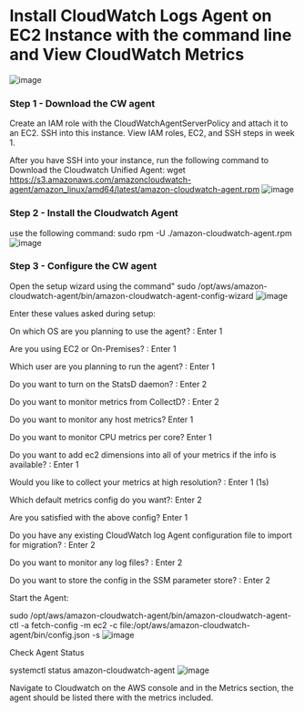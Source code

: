 # Install CloudWatch Logs Agent on EC2 Instance with the command line and View CloudWatch Metrics

![image](https://user-images.githubusercontent.com/82836111/143962761-8014da02-6f3a-4072-be81-8e3e8cfa4f7f.png)

### Step 1 - Download the CW agent

Create an IAM role with the CloudWatchAgentServerPolicy and attach it to an EC2. SSH into this instance.
View IAM roles, EC2, and SSH steps in week 1.

After you have SSH into your instance, run the following command to Download the Cloudwatch Unified Agent:
wget https://s3.amazonaws.com/amazoncloudwatch-agent/amazon_linux/amd64/latest/amazon-cloudwatch-agent.rpm
![image](https://user-images.githubusercontent.com/82836111/143962909-1b42ad48-06a8-4371-aa8f-e113c2aa7b26.png)


### Step 2 - Install the Cloudwatch Agent

use the following command:
sudo rpm -U ./amazon-cloudwatch-agent.rpm
![image](https://user-images.githubusercontent.com/82836111/143962980-45d109f6-997d-446d-a6ed-3ae44b586509.png)

### Step 3 - Configure the CW agent
Open the setup wizard using the command"
sudo /opt/aws/amazon-cloudwatch-agent/bin/amazon-cloudwatch-agent-config-wizard
![image](https://user-images.githubusercontent.com/82836111/143963031-afec2a83-28fb-42c7-8193-2baa60fc8dfc.png)

Enter these values asked during setup:

On which OS are you planning to use the agent? : Enter 1

Are you using EC2 or On-Premises? : Enter 1

Which user are you planning to run the agent? : Enter 1

Do you want to turn on the StatsD daemon? : Enter 2

Do you want to monitor metrics from CollectD? : Enter 2

Do you want to monitor any host metrics? Enter 1

Do you want to monitor CPU metrics per core? Enter 1

Do you want to add ec2 dimensions into all of your metrics if the info is available? : Enter 1

Would you like to collect your metrics at high resolution? : Enter 1 (1s)

Which default metrics config do you want?: Enter 2

Are you satisfied with the above config? Enter 1

Do you have any existing CloudWatch log Agent configuration file to import for migration? : Enter 2

Do you want to monitor any log files? : Enter 2

Do you want to store the config in the SSM parameter store? : Enter 2

Start the Agent:

sudo /opt/aws/amazon-cloudwatch-agent/bin/amazon-cloudwatch-agent-ctl -a fetch-config -m ec2 -c file:/opt/aws/amazon-cloudwatch-agent/bin/config.json -s
![image](https://user-images.githubusercontent.com/82836111/143963061-1adca843-28a4-48c0-865c-735fe3652e72.png)


Check Agent Status

systemctl status amazon-cloudwatch-agent
![image](https://user-images.githubusercontent.com/82836111/143963076-98a37902-765f-4c66-becb-407003a0f52f.png)



Navigate to Cloudwatch on the AWS console and in the Metrics section, the agent should be listed there with the metrics included.
